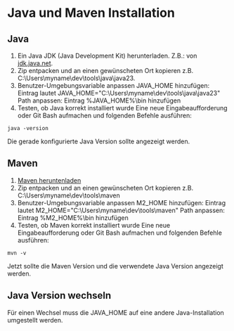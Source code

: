 # Java und Maven Installation

## Java
1. Ein Java JDK (Java Development Kit) herunterladen. Z.B.: von [jdk.java.net](https://jdk.java.net/).
2. Zip entpacken und an einen gewünscheten Ort kopieren z.B. C:\Users\myname\dev\tools\java\java23.
3. Benutzer-Umgebungsvariable anpassen
JAVA_HOME hinzufügen: Eintrag lautet JAVA_HOME="C:\Users\myname\dev\tools\java\java23"
Path anpassen: Eintrag %JAVA_HOME%\bin hinzufügen
4. Testen, ob Java korrekt installiert wurde
Eine neue Eingabeaufforderung oder Git Bash aufmachen und folgenden Befehle ausführen:

```
java -version
```

Die gerade konfigurierte Java Version sollte angezeigt werden.

## Maven
1. [Maven heruntenladen](https://maven.apache.org/download.cgi)
2. Zip entpacken und an einen gewünscheten Ort kopieren z.B. C:\Users\myname\dev\tools\maven
3. Benutzer-Umgebungsvariable anpassen
M2_HOME hinzufügen: Eintrag lautet M2_HOME="C:\Users\myname\dev\tools\maven"
Path anpassen: Eintrag %M2_HOME%\bin hinzufügen
4. Testen, ob Maven korrekt installiert wurde
Eine neue Eingabeaufforderung oder Git Bash aufmachen und folgenden Befehle ausführen:

```
mvn -v
```

Jetzt sollte die Maven Version und die verwendete Java Version angezeigt werden.

## Java Version wechseln
Für einen Wechsel muss die JAVA_HOME auf eine andere Java-Installation umgestellt werden.
